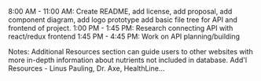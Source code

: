8:00 AM - 11:00 AM: Create README, add license, add proposal, add component diagram, add logo prototype add basic file tree for API and frontend of project.
1:00 PM - 1:45 PM: Research connecting API with react/redux frontend
1:45 PM - 4:45 PM: Work on API planning/building


Notes:
Additional Resources section can guide users to other websites with more in-depth information about nutrients not included in database.
Add'l Resources - Linus Pauling, Dr. Axe, HealthLine... 